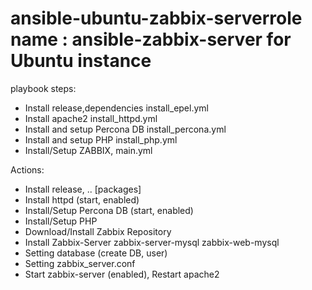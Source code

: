 # ansible-ubuntu-zabbix-serverrole name : ansible-zabbix-server for Ubuntu instance 

playbook steps:
* Install release,dependencies
install_epel.yml
* Install apache2
install_httpd.yml
* Install and setup Percona DB
install_percona.yml
* Install and setup PHP
install_php.yml
* Install/Setup ZABBIX,
main.yml

Actions:
* Install release, .. [packages]
* Install httpd (start, enabled)
* Install/Setup Percona DB (start, enabled)
* Install/Setup PHP
* Download/Install Zabbix Repository
* Install Zabbix-Server
        zabbix-server-mysql
        zabbix-web-mysql
* Setting database (create DB, user)
* Setting zabbix_server.conf
* Start zabbix-server (enabled), Restart apache2
